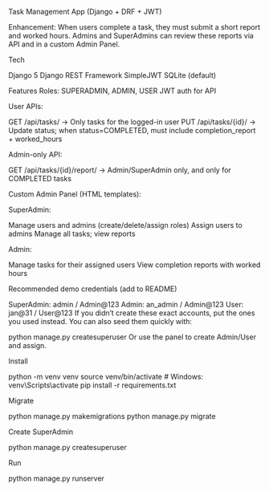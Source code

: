 Task Management App (Django + DRF + JWT)

Enhancement: When users complete a task, they must submit a short report and worked hours. Admins and SuperAdmins can review these reports via API and in a custom Admin Panel.

Tech

Django 5
Django REST Framework
SimpleJWT
SQLite (default)

Features
Roles: SUPERADMIN, ADMIN, USER
JWT auth for API

User APIs:

GET /api/tasks/ → Only tasks for the logged-in user
PUT /api/tasks/{id}/ → Update status; when status=COMPLETED, must include completion_report + worked_hours

Admin-only API:

GET /api/tasks/{id}/report/ → Admin/SuperAdmin only, and only for COMPLETED tasks

Custom Admin Panel (HTML templates):

SuperAdmin:

Manage users and admins (create/delete/assign roles)
Assign users to admins
Manage all tasks; view reports

Admin:

Manage tasks for their assigned users
View completion reports with worked hours


Recommended demo credentials (add to README)

SuperAdmin: admin / Admin@123
Admin: an_admin / Admin@123
User: jan@31 / User@123
If you didn’t create these exact accounts, put the ones you used instead. You can also seed them quickly with:

python manage.py createsuperuser
Or use the panel to create Admin/User and assign.


Install

python -m venv venv
source venv/bin/activate  # Windows: venv\Scripts\activate
pip install -r requirements.txt

Migrate

python manage.py makemigrations
python manage.py migrate

Create SuperAdmin

python manage.py createsuperuser

Run

python manage.py runserver
